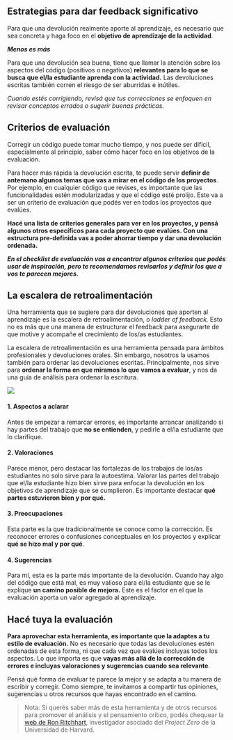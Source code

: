 ## Estrategias para dar feedback significativo

Para que una devolución realmente aporte al aprendizaje, es necesario que sea concreta y haga foco en el **objetivo de aprendizaje de la actividad**.

**_Menos es más_**

Para que una devolución sea buena, tiene que llamar la atención sobre los aspectos del código (positivos o negativos) **relevantes para lo que se busca que el/la estudiante aprenda con la actividad.** Las devoluciones escritas también corren el riesgo de ser aburridas e inútiles.

_Cuando estés corrigiendo, revisá que tus correcciones se enfoquen en revisar conceptos errados o sugerir buenas prácticas._

## Criterios de evaluación

Corregir un código puede tomar mucho tiempo, y nos puede ser difícil, especialmente al principio, saber cómo hacer foco en los objetivos de la evaluación.

Para hacer más rápida la devolución escrita, te puede servir **definir de antemano algunos temas que vas a mirar en el código de los proyectos**. Por ejemplo, en cualquier código que revises, es importante que las funcionalidades estén modularizadas y que el código esté prolijo. Este va a ser un criterio de evaluación que podés ver en todos los proyectos que evalúes.

**Hacé una lista de criterios generales para ver en los proyectos, y pensá algunos otros específicos para cada proyecto que evalúes. Con una estructura pre-definida vas a poder ahorrar tiempo y dar una devolución ordenada.**

**_En el checklist de evaluación vas a encontrar algunos criterios que podés usar de inspiración, pero te recomendamos revisarlos y definir los que a vos te parecen mejores._**

## La escalera de retroalimentación

Una herramienta que se sugiere para dar devoluciones que aporten al aprendizaje es la escalera de retroalimentación, o _ladder of feedback._ Esto no es más que una manera de estructurar el feedback para asegurarte de que motive y acompañe el crecimiento de los/as estudiantes.

La escalera de retroalimentación es una herramienta pensada para ámbitos profesionales y devoluciones orales. Sin embargo, nosotros la usamos también para ordenar las devoluciones escritas. Principalmente, nos sirve para **ordenar la forma en que miramos lo que vamos a evaluar**, y nos da una guía de análisis para ordenar la escritura.

![][1]

#### 1\. Aspectos a aclarar

Antes de empezar a remarcar errores, es importante arrancar analizando si hay partes del trabajo que **no se entienden**, y pedirle a el/la estudiante que lo clarifique.

#### 2\. Valoraciones

Parece menor, pero destacar las fortalezas de los trabajos de los/as estudiantes no solo sirve para la autoestima. Valorar las partes del trabajo que el/la estudiante hizo bien sirve para enfocar la devolución en los objetivos de aprendizaje que se cumplieron. Es importante destacar **qué partes estuvieron bien y por qué.**

#### 3\. Preocupaciones

Esta parte es la que tradicionalmente se conoce como la corrección. Es reconocer errores o confusiones conceptuales en los proyectos y explicar **qué se hizo mal y por qué**.

#### 4\. Sugerencias

Para mí, esta es la parte más importante de la devolución. Cuando hay algo del código que está mal, es muy valioso para el/la estudiante que se le explique **un camino posible de mejora.** Este es el factor en el que la evaluación aporta un valor agregado al aprendizaje.

## Hacé tuya la evaluación

**Para aprovechar esta herramienta, es importante que la adaptes a tu estilo de evaluación.** No es necesario que todas las devoluciones estén ordenadas de esta forma, ni que cada vez que evalúes incluyas todos los aspectos. Lo que importa es que **vayas más allá de la corrección de errores e incluyas valoraciones y sugerencias cuando sea relevante**.

Pensá qué forma de evaluar te parece la mejor y se adapta a tu manera de escribir y corregir. Como siempre, te invitamos a compartir tus opiniones, sugerencias u otros recursos que hayas encontrado en el camino.

> Nota: Si querés saber más de esta herramienta y de otros recursos para promover el análisis y el pensamiento crítico, podés chequear la [web de Ron Ritchhart][2], investigador asociado del _Project Zero_ de la Universidad de Harvard.

[1]: https://s-media-cache-ak0.pinimg.com/originals/f8/34/95/f83495653711def16ca24d3b6df19518.png
[2]: http://www.ronritchhart.com/ronritchhart.com/COT_Resources.html
